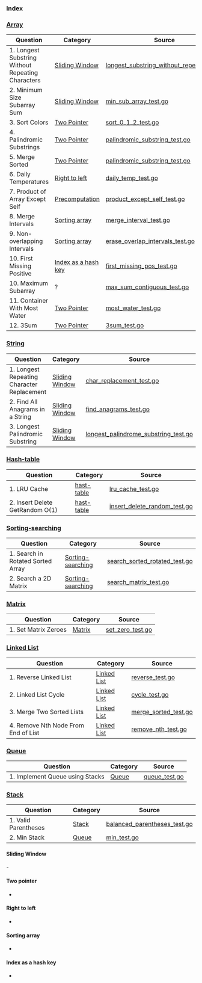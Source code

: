 ### Index

### [Array](https://www.techinterviewhandbook.org/algorithms/array)

| Question                                          | Category                                    | Source                                                                                        |
| ------------------------------------------------- | ------------------------------------------- | --------------------------------------------------------------------------------------------- |
| 1. Longest Substring Without Repeating Characters | [Sliding Window](#sliding-window)           | [longest_substring_without_repeat_test.go](./string/longest_substring_without_repeat_test.go) |
| 2. Minimum Size Subarray Sum                      | [Sliding Window](#sliding-window)           | [min_sub_array_test.go](./array/min_sub_array_test.go)                                        |
| 3. Sort Colors                                    | [Two Pointer](#two-pointer)                 | [sort_0_1_2_test.go](./array/sort_0_1_2_test.go)                                              |
| 4. Palindromic Substrings                         | [Two Pointer](#two-pointer)                 | [palindromic_substring_test.go](./string/palindromic_substring_test.go)                       |
| 5. Merge Sorted                                   | [Two Pointer](#two-pointer)                 | [palindromic_substring_test.go](./array/merge_sorted_test.go)                                 |
| 6. Daily Temperatures                             | [Right to left](#right-to-left)             | [daily_temp_test.go](./stack/daily_temp_test.go)                                              |
| 7. Product of Array Except Self                   | [Precomputation](#precomputation)           | [product_except_self_test.go](./array/product_except_self_test.go)                            |
| 8. Merge Intervals                                | [Sorting array](#sorting-array)             | [merge_interval_test.go](./array/merge_interval_test.go)                                      |
| 9. Non-overlapping Intervals                      | [Sorting array](#sorting-array)             | [erase_overlap_intervals_test.go](./array/erase_overlap_intervals_test.go)                    |
| 10. First Missing Positive                        | [Index as a hash key](#index-as-a-hash-key) | [first_missing_pos_test.go](./array/first_missing_pos_test.go)                                |
| 10. Maximum Subarray                              | ?                                           | [max_sum_contiguous_test.go](./array/max_sum_contiguous_test.go)                              |
| 11. Container With Most Water                     | [Two Pointer](#two-pointer)                 | [most_water_test.go](./array/most_water_test.go)                                              |
| 12. 3Sum                                          | [Two Pointer](#two-pointer)                 | [3sum_test.go](./array/3sum_test.go)                                                          |


### [String](https://www.techinterviewhandbook.org/algorithms/string)

| Question                                   | Category                          | Source                                                                                |
| ------------------------------------------ | --------------------------------- | ------------------------------------------------------------------------------------- |
| 1. Longest Repeating Character Replacement | [Sliding Window](#sliding-window) | [char_replacement_test.go](./string/char_replacement_test.go)                         |
| 2. Find All Anagrams in a String           | [Sliding Window](#sliding-window) | [find_anagrams_test.go](./string/find_anagrams_test.go)                               |
| 3. Longest Palindromic Substring           | [Sliding Window](#sliding-window) | [longest_palindrome_substring_test.go](./string/longest_palindrome_substring_test.go) |

### [Hash-table](https://www.techinterviewhandbook.org/algorithms/hash-table)
| Question                        | Category                  | Source                                                               |
| ------------------------------- | ------------------------- | -------------------------------------------------------------------- |
| 1. LRU Cache                    | [hast-table](#hast-table) | [lru_cache_test.go](./linkedlist/lru_cache_test.go)                  |
| 2. Insert Delete GetRandom O(1) | [hast-table](#hast-table) | [insert_delete_random_test.go](./array/insert_delete_random_test.go) |


### [Sorting-searching](https://www.techinterviewhandbook.org/algorithms/sorting-searching/)
| Question                          | Category                                | Source                                                                 |
| --------------------------------- | --------------------------------------- | ---------------------------------------------------------------------- |
| 1. Search in Rotated Sorted Array | [Sorting-searching](#sorting-searching) | [search_sorted_rotated_test.go](./array/search_sorted_rotated_test.go) |
| 2. Search a 2D Matrix             | [Sorting-searching](#sorting-searching) | [search_matrix_test.go](./matrix/search_matrix_test.go)                |


### [Matrix](https://www.techinterviewhandbook.org/algorithms/matrix/)
| Question             | Category          | Source                                        |
| -------------------- | ----------------- | --------------------------------------------- |
| 1. Set Matrix Zeroes | [Matrix](#matrix) | [set_zero_test.go](./matrix/set_zero_test.go) |


### [Linked List](https://www.techinterviewhandbook.org/algorithms/linked-list/)
| Question                            | Category                    | Source                                                    |
| ----------------------------------- | --------------------------- | --------------------------------------------------------- |
| 1. Reverse Linked List              | [Linked List](#linked-list) | [reverse_test.go](./linkedlist/reverse_test.go)           |
| 2. Linked List Cycle                | [Linked List](#linked-list) | [cycle_test.go](./linkedlist/cycle_test.go)               |
| 3. Merge Two Sorted Lists           | [Linked List](#linked-list) | [merge_sorted_test.go](./linkedlist/merge_sorted_test.go) |
| 4. Remove Nth Node From End of List | [Linked List](#linked-list) | [remove_nth_test.go](./linkedlist/remove_nth_test.go)     |


### [Queue](https://www.techinterviewhandbook.org/algorithms/queue/)
| Question                        | Category        | Source                                   |
| ------------------------------- | --------------- | ---------------------------------------- |
| 1. Implement Queue using Stacks | [Queue](#queue) | [queue_test.go](./stack/queue_test.go) |

### [Stack](https://www.techinterviewhandbook.org/algorithms/stack/)
| Question                        | Category        | Source                                   |
| ------------------------------- | --------------- | ---------------------------------------- |
| 1. Valid Parentheses | [Stack](#stack) | [balanced_parentheses_test.go](./stack/balanced_parentheses_test.go) |
| 2. Min Stack | [Queue](#stack) | [min_test.go](./stack/min_test.go) |




#### Sliding Window
- 

#### Two pointer
-

#### Right to left
-

#### Sorting array
-

#### Index as a hash key
-